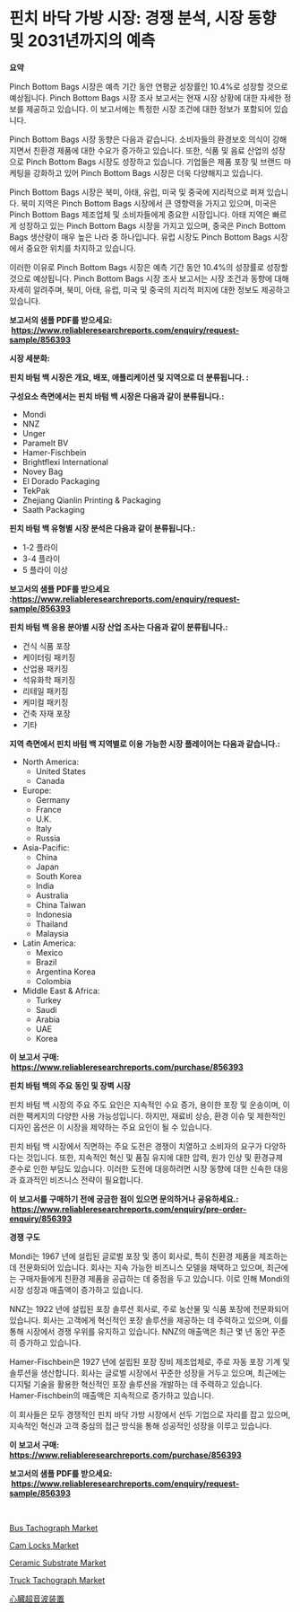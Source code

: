 <p><h1>핀치 바닥 가방 시장: 경쟁 분석, 시장 동향 및 2031년까지의 예측</h1></p><p><strong>요약</strong></p>
<p><p>Pinch Bottom Bags 시장은 예측 기간 동안 연평균 성장률인 10.4%로 성장할 것으로 예상됩니다. Pinch Bottom Bags 시장 조사 보고서는 현재 시장 상황에 대한 자세한 정보를 제공하고 있습니다. 이 보고서에는 특정한 시장 조건에 대한 정보가 포함되어 있습니다.</p><p>Pinch Bottom Bags 시장 동향은 다음과 같습니다. 소비자들의 환경보호 의식이 강해지면서 친환경 제품에 대한 수요가 증가하고 있습니다. 또한, 식품 및 음료 산업의 성장으로 Pinch Bottom Bags 시장도 성장하고 있습니다. 기업들은 제품 포장 및 브랜드 마케팅을 강화하고 있어 Pinch Bottom Bags 시장은 더욱 다양해지고 있습니다.</p><p>Pinch Bottom Bags 시장은 북미, 아태, 유럽, 미국 및 중국에 지리적으로 퍼져 있습니다. 북미 지역은 Pinch Bottom Bags 시장에서 큰 영향력을 가지고 있으며, 미국은 Pinch Bottom Bags 제조업체 및 소비자들에게 중요한 시장입니다. 아태 지역은 빠르게 성장하고 있는 Pinch Bottom Bags 시장을 가지고 있으며, 중국은 Pinch Bottom Bags 생산량이 매우 높은 나라 중 하나입니다. 유럽 시장도 Pinch Bottom Bags 시장에서 중요한 위치를 차지하고 있습니다.</p><p>이러한 이유로 Pinch Bottom Bags 시장은 예측 기간 동안 10.4%의 성장률로 성장할 것으로 예상됩니다. Pinch Bottom Bags 시장 조사 보고서는 시장 조건과 동향에 대해 자세히 알려주며, 북미, 아태, 유럽, 미국 및 중국의 지리적 퍼지에 대한 정보도 제공하고 있습니다.</p></p>
<p><strong>보고서의 샘플 PDF를 받으세요: &nbsp;<a href="https://www.reliableresearchreports.com/enquiry/request-sample/856393">https://www.reliableresearchreports.com/enquiry/request-sample/856393</a></strong></p>
<p><strong>시장 세분화:</strong></p>
<p><strong> 핀치 바텀 백 시장은 개요, 배포, 애플리케이션 및 지역으로 더 분류됩니다. :</strong></p>
<p><strong>구성요소 측면에서는 핀치 바텀 백 시장은 다음과 같이 분류됩니다.:</strong></p>
<p><ul><li>Mondi</li><li>NNZ</li><li>Unger</li><li>Paramelt BV</li><li>Hamer-Fischbein</li><li>Brightflexi International</li><li>Novey Bag</li><li>El Dorado Packaging</li><li>TekPak</li><li>Zhejiang Qianlin Printing & Packaging</li><li>Saath Packaging</li></ul></p>
<p><strong> 핀치 바텀 백 유형별 시장 분석은 다음과 같이 분류됩니다.:</strong></p>
<p><ul><li>1-2 플라이</li><li>3-4 플라이</li><li>5 플라이 이상</li></ul></p>
<p><strong>보고서의 샘플 PDF를 받으세요 :<a href="https://www.reliableresearchreports.com/enquiry/request-sample/856393">https://www.reliableresearchreports.com/enquiry/request-sample/856393</a></strong></p>
<p><strong> 핀치 바텀 백 응용 분야별 시장 산업 조사는 다음과 같이 분류됩니다.:</strong></p>
<p><ul><li>건식 식품 포장</li><li>케이터링 패키징</li><li>산업용 패키징</li><li>석유화학 패키징</li><li>리테일 패키징</li><li>케미컬 패키징</li><li>건축 자재 포장</li><li>기타</li></ul></p>
<p><strong>지역 측면에서 핀치 바텀 백 지역별로 이용 가능한 시장 플레이어는 다음과 같습니다.:</strong></p>
<p><ul>
    <li>
        North America:
        <ul>
            <li>United States</li>
            <li>Canada</li>
        </ul>
    </li>
    <li>
        Europe:
        <ul>
            <li>Germany</li>
            <li>France</li>
            <li>U.K.</li>
            <li>Italy</li>
            <li>Russia</li>
        </ul>
    </li>
    <li>
        Asia-Pacific:
        <ul>
            <li>China</li>
            <li>Japan</li>
            <li>South Korea</li>
            <li>India</li>
            <li>Australia</li>
            <li>China Taiwan</li>
            <li>Indonesia</li>
            <li>Thailand</li>
            <li>Malaysia</li>
        </ul>
    </li>
    <li>
        Latin America:
        <ul>
            <li>Mexico</li>
            <li>Brazil</li>
            <li>Argentina Korea</li>
            <li>Colombia</li>
        </ul>
    </li>
    <li>
        Middle East & Africa:
        <ul>
            <li>Turkey</li>
            <li>Saudi</li>
            <li>Arabia</li>
            <li>UAE</li>
            <li>Korea</li>
        </ul>
    </li>
    </ul></p>
<p><strong>이 보고서 구매: &nbsp;<a href="https://www.reliableresearchreports.com/purchase/856393">https://www.reliableresearchreports.com/purchase/856393</a></strong></p>
<p><strong>핀치 바텀 백의 주요 동인 및 장벽 시장</strong></p>
<p><p>핀치 바텀 백 시장의 주요 주도 요인은 지속적인 수요 증가, 용이한 포장 및 운송이며, 이러한 팩케지의 다양한 사용 가능성입니다. 하지만, 재료비 상승, 환경 이슈 및 제한적인 디자인 옵션은 이 시장을 제약하는 주요 요인이 될 수 있습니다.</p><p>핀치 바텀 백 시장에서 직면하는 주요 도전은 경쟁이 치열하고 소비자의 요구가 다양하다는 것입니다. 또한, 지속적인 혁신 및 품질 유지에 대한 압력, 원가 인상 및 환경규제 준수로 인한 부담도 있습니다. 이러한 도전에 대응하려면 시장 동향에 대한 신속한 대응과 효과적인 비즈니스 전략이 필요합니다.</p></p>
<p><strong>이 보고서를 구매하기 전에 궁금한 점이 있으면 문의하거나 공유하세요.: &nbsp;<a href="https://www.reliableresearchreports.com/enquiry/pre-order-enquiry/856393">https://www.reliableresearchreports.com/enquiry/pre-order-enquiry/856393</a></strong></p>
<p><strong>경쟁 구도</strong></p>
<p><p>Mondi는 1967 년에 설립된 글로벌 포장 및 종이 회사로, 특히 친환경 제품을 제조하는 데 전문화되어 있습니다. 회사는 지속 가능한 비즈니스 모델을 채택하고 있으며, 최근에는 구매자들에게 친환경 제품을 공급하는 데 중점을 두고 있습니다. 이로 인해 Mondi의 시장 성장과 매출액이 증가하고 있습니다.</p><p>NNZ는 1922 년에 설립된 포장 솔루션 회사로, 주로 농산물 및 식품 포장에 전문화되어 있습니다. 회사는 고객에게 혁신적인 포장 솔루션을 제공하는 데 주력하고 있으며, 이를 통해 시장에서 경쟁 우위를 유지하고 있습니다. NNZ의 매출액은 최근 몇 년 동안 꾸준히 증가하고 있습니다.</p><p>Hamer-Fischbein은 1927 년에 설립된 포장 장비 제조업체로, 주로 자동 포장 기계 및 솔루션을 생산합니다. 회사는 글로벌 시장에서 꾸준한 성장을 거두고 있으며, 최근에는 디지털 기술을 활용한 혁신적인 포장 솔루션을 개발하는 데 주력하고 있습니다. Hamer-Fischbein의 매출액은 지속적으로 증가하고 있습니다.</p><p>이 회사들은 모두 경쟁적인 핀치 바닥 가방 시장에서 선두 기업으로 자리를 잡고 있으며, 지속적인 혁신과 고객 중심의 접근 방식을 통해 성공적인 성장을 이루고 있습니다.</p></p>
<p><strong>이 보고서 구매: &nbsp; <a href="https://www.reliableresearchreports.com/purchase/856393">https://www.reliableresearchreports.com/purchase/856393</a></strong></p>
<p><strong>보고서의 샘플 PDF를 받으세요: &nbsp;<a href="https://www.reliableresearchreports.com/enquiry/request-sample/856393">https://www.reliableresearchreports.com/enquiry/request-sample/856393</a></strong><strong></strong></p>
<p>&nbsp;</p>
<p><p><a href="https://issuu.com/reportprime-2/docs/bus-tachograph-market-size-2030.pptx">Bus Tachograph Market</a></p><p><a href="https://github.com/luckyshygirl/Market-Research-Report-List-3/blob/main/cam-locks-market.md">Cam Locks Market</a></p><p><a href="https://github.com/markusgodoy/Market-Research-Report-List-2/blob/main/ceramic-substrate-market.md">Ceramic Substrate Market</a></p><p><a href="https://issuu.com/reportprime-2/docs/truck-tachograph-market-size-2030.pptx">Truck Tachograph Market</a></p><p><a href="https://github.com/lrlmopnhwd79300/Market-Research-Report-List-1/blob/main/83496999831.md">心臓超音波装置</a></p></p>
